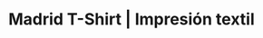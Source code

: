 ---
title: "Madrid T-Shirt | Impresión textil"
url: /madrid/madrid-t-shirt-impresion-textil/
shop: Kleidung
---